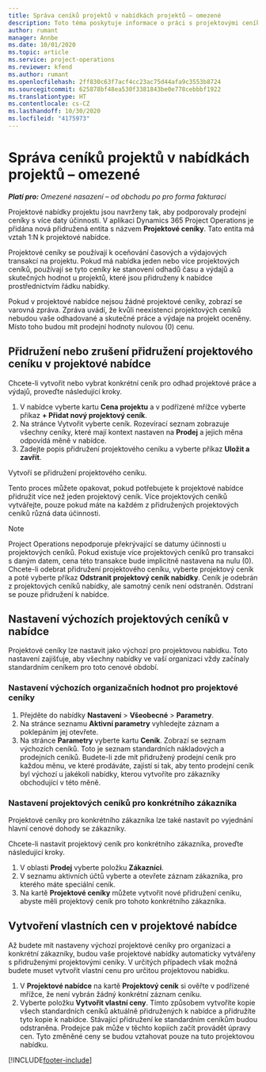 ```yaml
---
title: Správa ceníků projektů v nabídkách projektů – omezené
description: Toto téma poskytuje informace o práci s projektovými ceníky v nabídkách. (Sales)
author: rumant
manager: Annbe
ms.date: 10/01/2020
ms.topic: article
ms.service: project-operations
ms.reviewer: kfend
ms.author: rumant
ms.openlocfilehash: 2ff830c63f7acf4cc23ac75d44afa9c3553b8724
ms.sourcegitcommit: 625878bf48ea530f3381843be0e778cebbbf1922
ms.translationtype: HT
ms.contentlocale: cs-CZ
ms.lasthandoff: 10/30/2020
ms.locfileid: "4175973"
---
```

# <a name="manage-project-price-lists-on-project-quotes---lite"></a>Správa ceníků projektů v nabídkách projektů – omezené

_**Platí pro:** Omezené nasazení – od obchodu po pro forma fakturaci_

Projektové nabídky projektu jsou navrženy tak, aby podporovaly prodejní ceníky s více daty účinnosti. V aplikaci Dynamics 365 Project Operations je přidána nová přidružená entita s názvem **Projektové ceníky**. Tato entita má vztah 1:N k projektové nabídce.

Projektové ceníky se používají k oceňování časových a výdajových transakcí na projektu. Pokud má nabídka jeden nebo více projektových ceníků, používají se tyto ceníky ke stanovení odhadů času a výdajů a skutečných hodnot u projektů, které jsou přidruženy k nabídce prostřednictvím řádku nabídky.

Pokud v projektové nabídce nejsou žádné projektové ceníky, zobrazí se varovná zpráva. Zpráva uvádí, že kvůli neexistenci projektových ceníků nebudou vaše odhadované a skutečné práce a výdaje na projekt oceněny. Místo toho budou mít prodejní hodnoty nulovou (0) cenu.

## <a name="associate-or-disassociate-a-project-price-list-on-a-project-quote"></a>Přidružení nebo zrušení přidružení projektového ceníku v projektové nabídce

Chcete-li vytvořit nebo vybrat konkrétní ceník pro odhad projektové práce a výdajů, proveďte následující kroky.

1. V nabídce vyberte kartu **Cena projektu** a v podřízené mřížce vyberte příkaz **+ Přidat nový projektový ceník**.
2. Na stránce Vytvořit vyberte ceník. Rozevírací seznam zobrazuje všechny ceníky, které mají kontext nastaven na **Prodej** a jejich měna odpovídá měně v nabídce.
4. Zadejte popis přidružení projektového ceníku a vyberte příkaz **Uložit a zavřít**.

Vytvoří se přidružení projektového ceníku.

Tento proces můžete opakovat, pokud potřebujete k projektové nabídce přidružit více než jeden projektový ceník. Více projektových ceníků vytvářejte, pouze pokud máte na každém z přidružených projektových ceníků různá data účinnosti.

> [!NOTE]
> Project Operations nepodporuje překrývající se datumy účinnosti u projektových ceníků. Pokud existuje více projektových ceníků pro transakci s daným datem, cena této transakce bude implicitně nastavena na nulu (0).
Chcete-li odebrat přidružení projektového ceníku, vyberte projektový ceník a poté vyberte příkaz **Odstranit projektový ceník nabídky**. Ceník je odebrán z projektových ceníků nabídky, ale samotný ceník není odstraněn. Odstraní se pouze přidružení k nabídce.

## <a name="set-up-default-project-price-lists-on-a-quote"></a>Nastavení výchozích projektových ceníků v nabídce

Projektové ceníky lze nastavit jako výchozí pro projektovou nabídku. Toto nastavení zajišťuje, aby všechny nabídky ve vaší organizaci vždy začínaly standardním ceníkem pro toto cenové období.

### <a name="set-up-organizational-default-for-project-price-lists"></a>Nastavení výchozích organizačních hodnot pro projektové ceníky

1. Přejděte do nabídky **Nastavení** > **Všeobecné** > **Parametry**.
2. Na stránce seznamu **Aktivní parametry** vyhledejte záznam a poklepáním jej otevřete. 
3. Na stránce **Parametry** vyberte kartu **Ceník**. Zobrazí se seznam výchozích ceníků. Toto je seznam standardních nákladových a prodejních ceníků. Budete-li zde mít přidružený prodejní ceník pro každou měnu, ve které prodáváte, zajistí si tak, aby tento prodejní ceník byl výchozí u jakékoli nabídky, kterou vytvoříte pro zákazníky obchodující v této měně.

### <a name="set-up-customer-specific-project-price-lists"></a>Nastavení projektových ceníků pro konkrétního zákazníka

Projektové ceníky pro konkrétního zákazníka lze také nastavit po vyjednání hlavní cenové dohody se zákazníky.

Chcete-li nastavit projektový ceník pro konkrétního zákazníka, proveďte následující kroky.

1. V oblasti **Prodej** vyberte položku **Zákazníci**.
2. V seznamu aktivních účtů vyberte a otevřete záznam zákazníka, pro kterého máte speciální ceník.
3. Na kartě **Projektové ceníky** můžete vytvořit nové přidružení ceníku, abyste měli projektový ceník pro tohoto konkrétního zákazníka.

## <a name="create-custom-pricing-on-a-project-quote"></a>Vytvoření vlastních cen v projektové nabídce

Až budete mít nastaveny výchozí projektové ceníky pro organizaci a konkrétní zákazníky, budou vaše projektové nabídky automaticky vytvářeny s přidruženými projektovými ceníky. V určitých případech však možná budete muset vytvořit vlastní cenu pro určitou projektovou nabídku. 

1. V **Projektové nabídce** na kartě **Projektový ceník** si ověřte v podřízené mřížce, že není vybrán žádný konkrétní záznam ceníku.
2. Vyberte položku **Vytvořit vlastní ceny**. Tímto způsobem vytvoříte kopie všech standardních ceníků aktuálně přidružených k nabídce a přidružíte tyto kopie k nabídce. Stávající přidružení ke standardním ceníkům budou odstraněna. Prodejce pak může v těchto kopiích začít provádět úpravy cen. Tyto změněné ceny se budou vztahovat pouze na tuto projektovou nabídku.


[!INCLUDE[footer-include](../../includes/footer-banner.md)]